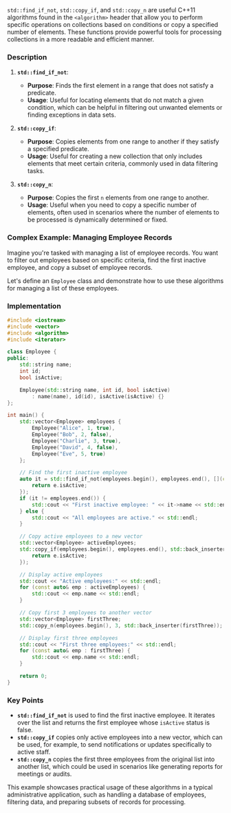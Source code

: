 `std::find_if_not`, `std::copy_if`, and `std::copy_n` are useful C++11 algorithms found in the `<algorithm>` header that allow you to perform specific operations on collections based on conditions or copy a specified number of elements. These functions provide powerful tools for processing collections in a more readable and efficient manner.

### Description

1. **`std::find_if_not`**:
   - **Purpose**: Finds the first element in a range that does not satisfy a predicate.
   - **Usage**: Useful for locating elements that do not match a given condition, which can be helpful in filtering out unwanted elements or finding exceptions in data sets.

2. **`std::copy_if`**:
   - **Purpose**: Copies elements from one range to another if they satisfy a specified predicate.
   - **Usage**: Useful for creating a new collection that only includes elements that meet certain criteria, commonly used in data filtering tasks.

3. **`std::copy_n`**:
   - **Purpose**: Copies the first `n` elements from one range to another.
   - **Usage**: Useful when you need to copy a specific number of elements, often used in scenarios where the number of elements to be processed is dynamically determined or fixed.

### Complex Example: Managing Employee Records

Imagine you're tasked with managing a list of employee records. You want to filter out employees based on specific criteria, find the first inactive employee, and copy a subset of employee records.

Let's define an `Employee` class and demonstrate how to use these algorithms for managing a list of these employees.

### Implementation

```cpp
#include <iostream>
#include <vector>
#include <algorithm>
#include <iterator>

class Employee {
public:
    std::string name;
    int id;
    bool isActive;

    Employee(std::string name, int id, bool isActive)
        : name(name), id(id), isActive(isActive) {}
};

int main() {
    std::vector<Employee> employees {
        Employee("Alice", 1, true),
        Employee("Bob", 2, false),
        Employee("Charlie", 3, true),
        Employee("David", 4, false),
        Employee("Eve", 5, true)
    };

    // Find the first inactive employee
    auto it = std::find_if_not(employees.begin(), employees.end(), [](const Employee& e) {
        return e.isActive;
    });
    if (it != employees.end()) {
        std::cout << "First inactive employee: " << it->name << std::endl;
    } else {
        std::cout << "All employees are active." << std::endl;
    }

    // Copy active employees to a new vector
    std::vector<Employee> activeEmployees;
    std::copy_if(employees.begin(), employees.end(), std::back_inserter(activeEmployees), [](const Employee& e) {
        return e.isActive;
    });

    // Display active employees
    std::cout << "Active employees:" << std::endl;
    for (const auto& emp : activeEmployees) {
        std::cout << emp.name << std::endl;
    }

    // Copy first 3 employees to another vector
    std::vector<Employee> firstThree;
    std::copy_n(employees.begin(), 3, std::back_inserter(firstThree));

    // Display first three employees
    std::cout << "First three employees:" << std::endl;
    for (const auto& emp : firstThree) {
        std::cout << emp.name << std::endl;
    }

    return 0;
}
```

### Key Points

- **`std::find_if_not`** is used to find the first inactive employee. It iterates over the list and returns the first employee whose `isActive` status is false.
- **`std::copy_if`** copies only active employees into a new vector, which can be used, for example, to send notifications or updates specifically to active staff.
- **`std::copy_n`** copies the first three employees from the original list into another list, which could be used in scenarios like generating reports for meetings or audits.

This example showcases practical usage of these algorithms in a typical administrative application, such as handling a database of employees, filtering data, and preparing subsets of records for processing.